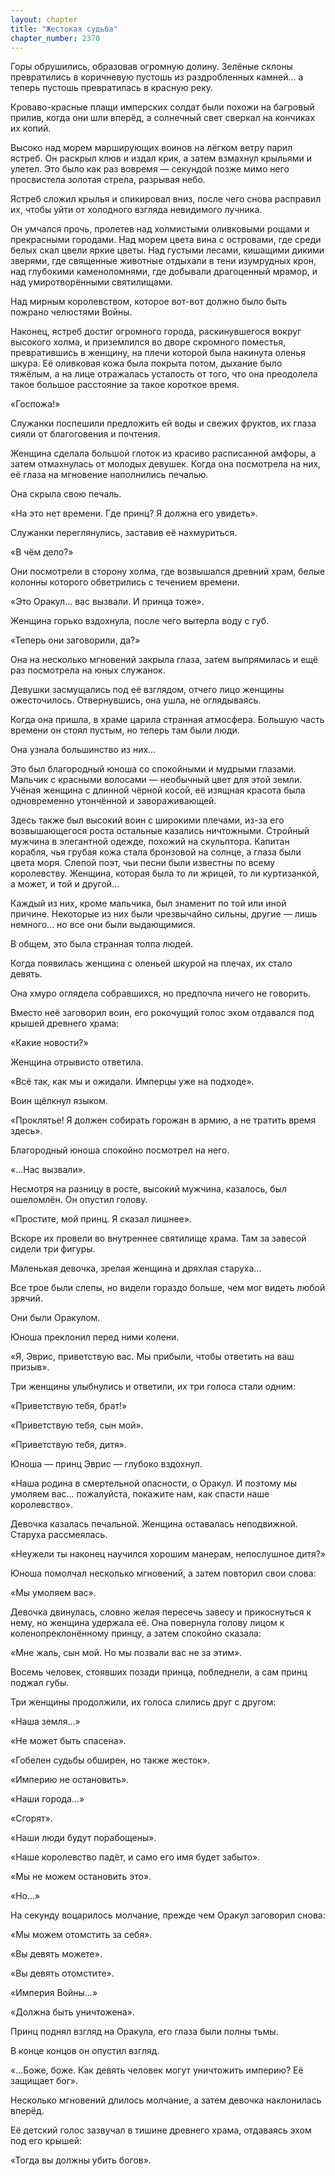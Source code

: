 ```yaml
---
layout: chapter
title: "Жестокая судьба"
chapter_number: 2370
---
```




Горы обрушились, образовав огромную долину. Зелёные склоны превратились в коричневую пустошь из раздробленных камней... а теперь пустошь превратилась в красную реку.

Кроваво-красные плащи имперских солдат были похожи на багровый прилив, когда они шли вперёд, а солнечный свет сверкал на кончиках их копий.

Высоко над морем марширующих воинов на лёгком ветру парил ястреб. Он раскрыл клюв и издал крик, а затем взмахнул крыльями и улетел. Это было как раз вовремя — секундой позже мимо него просвистела золотая стрела, разрывая небо.

Ястреб сложил крылья и спикировал вниз, после чего снова расправил их, чтобы уйти от холодного взгляда невидимого лучника.

Он умчался прочь, пролетев над холмистыми оливковыми рощами и прекрасными городами. Над морем цвета вина с островами, где среди белых скал цвели яркие цветы. Над густыми лесами, кишащими дикими зверями, где священные животные отдыхали в тени изумрудных крон, над глубокими каменоломнями, где добывали драгоценный мрамор, и над умиротворёнными святилищами.

Над мирным королевством, которое вот-вот должно было быть пожрано челюстями Войны.

Наконец, ястреб достиг огромного города, раскинувшегося вокруг высокого холма, и приземлился во дворе скромного поместья, превратившись в женщину, на плечи которой была накинута оленья шкура. Её оливковая кожа была покрыта потом, дыхание было тяжёлым, а на лице отражалась усталость от того, что она преодолела такое большое расстояние за такое короткое время.

«Госпожа!»

Служанки поспешили предложить ей воды и свежих фруктов, их глаза сияли от благоговения и почтения.

Женщина сделала большой глоток из красиво расписанной амфоры, а затем отмахнулась от молодых девушек. Когда она посмотрела на них, её глаза на мгновение наполнились печалью.

Она скрыла свою печаль.

«На это нет времени. Где принц? Я должна его увидеть».

Служанки переглянулись, заставив её нахмуриться.

«В чём дело?»

Они посмотрели в сторону холма, где возвышался древний храм, белые колонны которого обветрились с течением времени.

«Это Оракул... вас вызвали. И принца тоже».

Женщина горько вздохнула, после чего вытерла воду с губ.

«Теперь они заговорили, да?»

Она на несколько мгновений закрыла глаза, затем выпрямилась и ещё раз посмотрела на юных служанок.

Девушки засмущались под её взглядом, отчего лицо женщины ожесточилось. Отвернувшись, она ушла, не оглядываясь.

Когда она пришла, в храме царила странная атмосфера. Большую часть времени он стоял пустым, но теперь там были люди.

Она узнала большинство из них...

Это был благородный юноша со спокойными и мудрыми глазами. Мальчик с красными волосами — необычный цвет для этой земли. Учёная женщина с длинной чёрной косой, её изящная красота была одновременно утончённой и завораживающей.

Здесь также был высокий воин с широкими плечами, из-за его возвышающегося роста остальные казались ничтожными. Стройный мужчина в элегантной одежде, похожий на скульптора. Капитан корабля, чья грубая кожа стала бронзовой на солнце, а глаза были цвета моря. Слепой поэт, чьи песни были известны по всему королевству. Женщина, которая была то ли жрицей, то ли куртизанкой, а может, и той и другой...

Каждый из них, кроме мальчика, был знаменит по той или иной причине. Некоторые из них были чрезвычайно сильны, другие — лишь немного... но все они были выдающимися.

В общем, это была странная толпа людей.

Когда появилась женщина с оленьей шкурой на плечах, их стало девять.

Она хмуро оглядела собравшихся, но предпочла ничего не говорить.

Вместо неё заговорил воин, его рокочущий голос эхом отдавался под крышей древнего храма:

«Какие новости?»

Женщина отрывисто ответила.

«Всё так, как мы и ожидали. Имперцы уже на подходе».

Воин щёлкнул языком.

«Проклятье! Я должен собирать горожан в армию, а не тратить время здесь».

Благородный юноша спокойно посмотрел на него.

«...Нас вызвали».

Несмотря на разницу в росте, высокий мужчина, казалось, был ошеломлён. Он опустил голову.

«Простите, мой принц. Я сказал лишнее».

Вскоре их провели во внутреннее святилище храма. Там за завесой сидели три фигуры.

Маленькая девочка, зрелая женщина и дряхлая старуха...

Все трое были слепы, но видели гораздо больше, чем мог видеть любой зрячий.

Они были Оракулом.

Юноша преклонил перед ними колени.

«Я, Эврис, приветствую вас. Мы прибыли, чтобы ответить на ваш призыв».

Три женщины улыбнулись и ответили, их три голоса стали одним:

«Приветствую тебя, брат!»

«Приветствую тебя, сын мой».

«Приветствую тебя, дитя».

Юноша — принц Эврис — глубоко вздохнул.

«Наша родина в смертельной опасности, о Оракул. И поэтому мы умоляем вас... пожалуйста, покажите нам, как спасти наше королевство».

Девочка казалась печальной. Женщина оставалась неподвижной. Старуха рассмеялась.

«Неужели ты наконец научился хорошим манерам, непослушное дитя?»

Юноша помолчал несколько мгновений, а затем повторил свои слова:

«Мы умоляем вас».

Девочка двинулась, словно желая пересечь завесу и прикоснуться к нему, но женщина удержала её. Она повернула голову лицом к коленопреклонённому принцу, а затем спокойно сказала:

«Мне жаль, сын мой. Но мы позвали вас не за этим».

Восемь человек, стоявших позади принца, побледнели, а сам принц поджал губы.

Три женщины продолжили, их голоса слились друг с другом:

«Наша земля...»

«Не может быть спасена».

«Гобелен судьбы обширен, но также жесток».

«Империю не остановить».

«Наши города...»

«Сгорят».

«Наши люди будут порабощены».

«Наше королевство падёт, и само его имя будет забыто».

«Мы не можем остановить это».

«Но...»

На секунду воцарилось молчание, прежде чем Оракул заговорил снова:

«Мы можем отомстить за себя».

«Вы девять можете».

«Вы девять отомстите».

«Империя Войны...»

«Должна быть уничтожена».

Принц поднял взгляд на Оракула, его глаза были полны тьмы.

В конце концов он опустил взгляд.

«...Боже, боже. Как девять человек могут уничтожить империю? Её защищает бог».

Несколько мгновений длилось молчание, а затем девочка наклонилась вперёд.

Её детский голос зазвучал в тишине древнего храма, отдаваясь эхом под его крышей:

«Тогда вы должны убить богов».

